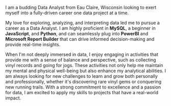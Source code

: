 I am a budding Data Analyst from Eau Claire, Wisconsin looking to exert myself into a fully-driven career one data project at a time.

My love for exploring, analyzing, and interpreting data led me to pursue a career as a Data Analyst. I am highly proficient in **MySQL**, a beginner in **JavaScript**, and **Python**, and can seamlessly plug into **PowerBI** and **Microsoft Report Builder** that can drive informed decision-making and provide real-time insights. 

When I'm not deeply immersed in data, I enjoy engaging in activities that provide me with a sense of balance and perspective, such as collecting vinyl records and going for jogs. These activities not only help me maintain my mental and physical well-being but also enhance my analytical abilities. I am always looking for new challenges to learn and grow both personally and professionally, whether it's discovering rare vinyl gems or conquering new running trails. With a strong commitment to excellence and a passion for data, I am excited to apply my skills to projects that have a real-world impact.
